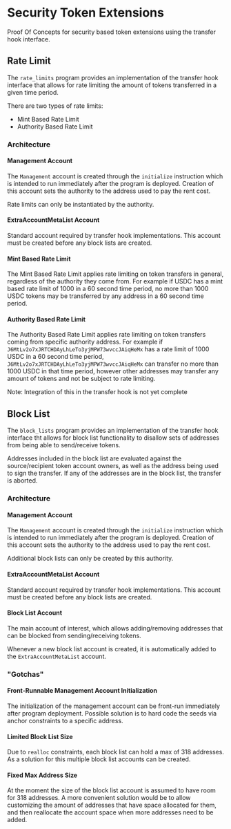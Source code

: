 # Security Token Extensions

Proof Of Concepts for security based token extensions using the transfer hook interface.

## Rate Limit

The `rate_limits` program provides an implementation of the transfer hook interface that allows for rate limiting the amount of tokens transferred in a given time period.

There are two types of rate limits:

* Mint Based Rate Limit
* Authority Based Rate Limit

### Architecture


#### Management Account

The `Management` account is created through the `initialize` instruction which is intended to run immediately after the program is deployed. Creation of this account sets the authority to the address used to pay the rent cost.

Rate limits can only be instantiated by the authority.

#### ExtraAccountMetaList Account

Standard account required by transfer hook implementations. This account must be created before any block lists are created.

#### Mint Based Rate Limit

The Mint Based Rate Limit applies rate limiting on token transfers in general, regardless of the authority they come from. For example if USDC has a mint based rate limit of 1000 in a 60 second time period, no more than 1000 USDC tokens may be transferred by any address in a 60 second time period.

#### Authority Based Rate Limit

The Authority Based Rate Limit applies rate limiting on token transfers coming from specific authority address. For example if `J6MtLv2o7xJRTCHDAyLhLeTo3yjMPW73wvccJAiqHeMx` has a rate limit of 1000 USDC in a 60 second time period, `J6MtLv2o7xJRTCHDAyLhLeTo3yjMPW73wvccJAiqHeMx` can transfer no more than 1000 USDC in that time period, however other addresses may transfer any amount of tokens and not be subject to rate limiting.

Note: Integration of this in the transfer hook is not yet complete

## Block List

The `block_lists` program provides an implementation of the transfer hook interface tht allows for block list functionality to disallow sets of addresses from being able to send/receive tokens.

Addresses included in the block list are evaluated against the source/recipient token account owners, as well as the address being used to sign the transfer. If any of the addresses are in the block list, the transfer is aborted.


### Architecture

#### Management Account

The `Management` account is created through the `initialize` instruction which is intended to run immediately after the program is deployed. Creation of this account sets the authority to the address used to pay the rent cost.

Additional block lists can only be created by this authority.

#### ExtraAccountMetaList Account

Standard account required by transfer hook implementations. This account must be created before any block lists are created.

#### Block List Account

The main account of interest, which allows adding/removing addresses that can be blocked from sending/receiving tokens.

Whenever a new block list account is created, it is automatically added to the `ExtraAccountMetaList` account.


### "Gotchas"

#### Front-Runnable Management Account Initialization

The initialization of the management account can be front-run immediately after program deployment. Possible solution is to hard code the seeds via anchor constraints to a specific address.


#### Limited Block List Size

Due to `realloc` constraints, each block list can hold a max of 318 addresses. As a solution for this multiple block list accounts can be created.

#### Fixed Max Address Size

At the moment the size of the block list account is assumed to have room for 318 addresses. A more convenient solution would be to allow customizing the amount of addresses that have space allocated for them, and then reallocate the account space when more addresses need to be added.